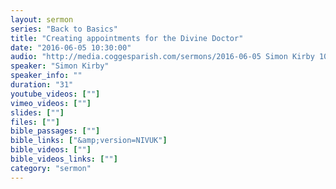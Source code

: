 ```yaml
---
layout: sermon
series: "Back to Basics"
title: "Creating appointments for the Divine Doctor"
date: "2016-06-05 10:30:00"
audio: "http://media.coggesparish.com/sermons/2016-06-05 Simon Kirby 10-30.mp3"
speaker: "Simon Kirby"
speaker_info: ""
duration: "31"
youtube_videos: [""]
vimeo_videos: [""]
slides: [""]
files: [""]
bible_passages: [""]
bible_links: ["&amp;version=NIVUK"]
bible_videos: [""]
bible_videos_links: [""]
category: "sermon"
---
```

